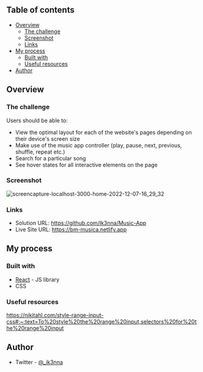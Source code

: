 ## Table of contents

- [Overview](#overview)
  - [The challenge](#the-challenge)
  - [Screenshot](#screenshot)
  - [Links](#links)
- [My process](#my-process)
  - [Built with](#built-with)
  - [Useful resources](#useful-resources)
- [Author](#author)


## Overview

### The challenge

Users should be able to:

- View the optimal layout for each of the website's pages depending on their device's screen size
- Make use of the music app controller (play, pause, next, previous, shuffle, repeat etc.)
- Search for a particular song
- See hover states for all interactive elements on the page

### Screenshot

![screencapture-localhost-3000-home-2022-12-07-16_29_32](https://user-images.githubusercontent.com/101594456/206226044-d67ef30e-adca-4dae-b249-6fbaf99b503e.png)


### Links

- Solution URL: https://github.com/Ik3nna/Music-App
- Live Site URL: https://bm-musica.netlify.app

## My process

### Built with

- [React](https://reactjs.org/) - JS library
- CSS

### Useful resources

https://nikitahl.com/style-range-input-css#:~:text=To%20style%20the%20range%20input,selectors%20for%20the%20range%20input

## Author

- Twitter - [@_ik3nna](https://www.twitter.com/_ik3nna)




